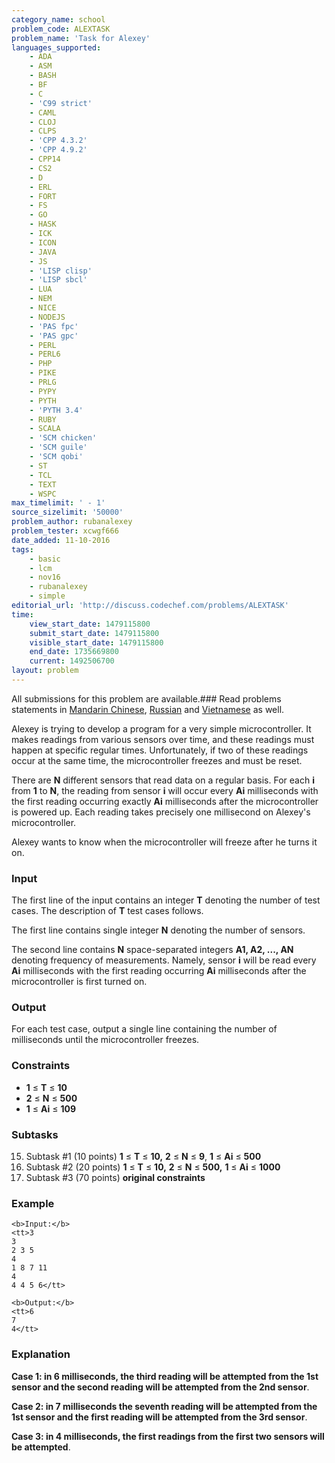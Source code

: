 ```yaml
---
category_name: school
problem_code: ALEXTASK
problem_name: 'Task for Alexey'
languages_supported:
    - ADA
    - ASM
    - BASH
    - BF
    - C
    - 'C99 strict'
    - CAML
    - CLOJ
    - CLPS
    - 'CPP 4.3.2'
    - 'CPP 4.9.2'
    - CPP14
    - CS2
    - D
    - ERL
    - FORT
    - FS
    - GO
    - HASK
    - ICK
    - ICON
    - JAVA
    - JS
    - 'LISP clisp'
    - 'LISP sbcl'
    - LUA
    - NEM
    - NICE
    - NODEJS
    - 'PAS fpc'
    - 'PAS gpc'
    - PERL
    - PERL6
    - PHP
    - PIKE
    - PRLG
    - PYPY
    - PYTH
    - 'PYTH 3.4'
    - RUBY
    - SCALA
    - 'SCM chicken'
    - 'SCM guile'
    - 'SCM qobi'
    - ST
    - TCL
    - TEXT
    - WSPC
max_timelimit: ' - 1'
source_sizelimit: '50000'
problem_author: rubanalexey
problem_tester: xcwgf666
date_added: 11-10-2016
tags:
    - basic
    - lcm
    - nov16
    - rubanalexey
    - simple
editorial_url: 'http://discuss.codechef.com/problems/ALEXTASK'
time:
    view_start_date: 1479115800
    submit_start_date: 1479115800
    visible_start_date: 1479115800
    end_date: 1735669800
    current: 1492506700
layout: problem
---
```

All submissions for this problem are available.###  Read problems statements in [Mandarin Chinese](http://www.codechef.com/download/translated/NOV16/mandarin/ALEXTASK.pdf), [Russian](http://www.codechef.com/download/translated/NOV16/russian/ALEXTASK.pdf) and [Vietnamese](http://www.codechef.com/download/translated/NOV16/vietnamese/ALEXTASK.pdf) as well.

 Alexey is trying to develop a program for a very simple microcontroller. It makes readings from various sensors over time, and these readings must happen at specific regular times. Unfortunately, if two of these readings occur at the same time, the microcontroller freezes and must be reset.

There are **N** different sensors that read data on a regular basis. For each **i** from **1** to **N**, the reading from sensor **i** will occur every **Ai** milliseconds with the first reading occurring exactly **Ai** milliseconds after the microcontroller is powered up. Each reading takes precisely one millisecond on Alexey's microcontroller.

Alexey wants to know when the microcontroller will freeze after he turns it on.

### Input

The first line of the input contains an integer **T** denoting the number of test cases. The description of **T** test cases follows.

The first line contains single integer **N** denoting the number of sensors.

The second line contains **N** space-separated integers **A1, A2, ..., AN** denoting frequency of measurements. Namely, sensor **i** will be read every **Ai** milliseconds with the first reading occurring **Ai** milliseconds after the microcontroller is first turned on.

### Output

For each test case, output a single line containing the number of milliseconds until the microcontroller freezes.

### Constraints

- **1** ≤ **T** ≤ **10**
- **2** ≤ **N** ≤ **500**
- **1** ≤ **Ai** ≤ **109**

### Subtasks

15. Subtask #1 (10 points) **1**  ≤ **T** ≤ **10,** **2** ≤ **N** ≤ **9**, **1** ≤ **Ai** ≤ **500**
16. Subtask #2 (20 points) **1**  ≤ **T** ≤ **10,** **2** ≤ **N** ≤ **500,** **1** ≤ **Ai** ≤  **1000**
17. Subtask #3 (70 points) **original constraints**
### Example

```
<b>Input:</b>
<tt>3
3
2 3 5
4
1 8 7 11
4
4 4 5 6</tt>

<b>Output:</b>
<tt>6
7
4</tt>

```
### Explanation

**Case 1: in 6 milliseconds, the third reading will be attempted from the 1st sensor and the second reading will be attempted from the 2nd sensor**.

**Case 2: in 7 milliseconds the seventh reading will be attempted from the 1st sensor and the first reading will be attempted from the 3rd sensor**.

**Case 3: in 4 milliseconds, the first readings from the first two sensors will be attempted**.